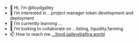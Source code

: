 - 👋 Hi, I’m @lloydgalley
- 👀 I’m interested in ...project manager token development and deployment
- 🌱 I’m currently learning ...
- 💞️ I’m looking to collaborate on ...listing, liquidity,farming 
- 📫 How to reach me ...lloyd.galley@alltra.world

<!---
lloydgalley/lloydgalley is a ✨ special ✨ repository because its `README.md` (this file) appears on your GitHub profile.
You can click the Preview link to take a look at your changes.
--->

